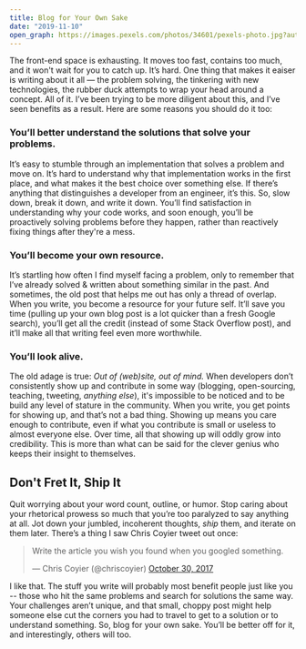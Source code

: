 ```yaml
---
title: Blog for Your Own Sake
date: "2019-11-10"
open_graph: https://images.pexels.com/photos/34601/pexels-photo.jpg?auto=compress&cs=tinysrgb&dpr=3&h=1200&w=1260
--- 
```


The front-end space is exhausting. It moves too fast, contains too much, and it won't wait for you to catch up. It’s hard. One thing that makes it eaiser is writing about it all — the problem solving, the tinkering with new technologies, the rubber duck attempts to wrap your head around a concept. All of it. I’ve been trying to be more diligent about this, and I’ve seen benefits as a result. Here are some reasons you should do it too:

### You’ll better understand the solutions that solve your problems.

It’s easy to stumble through an implementation that solves a problem and move on. It’s hard to understand why that implementation works in the first place, and what makes it the best choice over something else. If there’s anything that distinguishes a developer from an engineer, it’s this. So, slow down, break it down, and write it down. You’ll find satisfaction in understanding why your code works, and soon enough, you’ll be proactively solving problems before they happen, rather than reactively fixing things after they're a mess. 

### You’ll become your own resource.

It’s startling how often I find myself facing a problem, only to remember that I’ve already solved & written about something similar in the past. And sometimes, the old post that helps me out has only a thread of overlap. When you write, you become a resource for your future self. It’ll save you time (pulling up your own blog post is a lot quicker than a fresh Google search), you’ll get all the credit (instead of some Stack Overflow post), and it’ll make all that writing feel even more worthwhile. 

### You’ll look alive.

The old adage is true: _Out of (web)site, out of mind._ When developers don’t consistently show up and contribute in some way (blogging, open-sourcing, teaching, tweeting, _anything else_), it's impossible to be noticed and to be build any level of stature in the community. When you write, you get points for showing up, and that’s not a bad thing. Showing up means you care enough to contribute, even if what you contribute is small or useless to almost everyone else. Over time, all that showing up will oddly grow into credibility. This is more than what can be said for the clever genius who keeps their insight to themselves.

## Don't Fret It, Ship It

Quit worrying about your word count, outline, or humor. Stop caring about your rhetorical prowess so much that you’re too paralyzed to say anything at all. Jot down your jumbled, incoherent thoughts, _ship_ them, and iterate on them later. There’s a thing I saw Chris Coyier tweet out once: 

<blockquote class="twitter-tweet"><p lang="en" dir="ltr">Write the article you wish you found when you googled something.</p>&mdash; Chris Coyier (@chriscoyier) <a href="https://twitter.com/chriscoyier/status/925081793576837120?ref_src=twsrc%5Etfw">October 30, 2017</a></blockquote> <script async src="https://platform.twitter.com/widgets.js" charset="utf-8"></script>

I like that. The stuff you write will probably most benefit people just like you -- those who hit the same problems and search for solutions the same way. Your challenges aren’t unique, and that small, choppy post might help someone else cut the corners you had to travel to get to a solution or to understand something. So, blog for your own sake. You’ll be better off for it, and interestingly, others will too.
